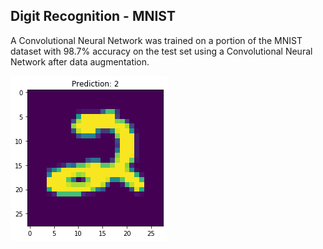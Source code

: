 ## Digit Recognition - MNIST

A Convolutional Neural Network was trained on a portion of the MNIST dataset with 98.7% accuracy on the test set using a Convolutional Neural Network after data augmentation.  

![Screenshot (390)](https://raw.githubusercontent.com/D-2000-99/Data-Science/main/Digit%20Recognition/Figure_1.png)

